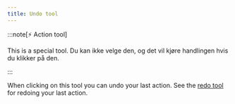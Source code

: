 ```yaml
---
title: Undo tool
---
```


:::note[⚡ Action tool]

This is a special tool.
Du kan ikke velge den, og det vil kjøre handlingen hvis du klikker på den.

:::

When clicking on this tool you can undo your last action.
See the [redo tool](../redo) for redoing your last action.
